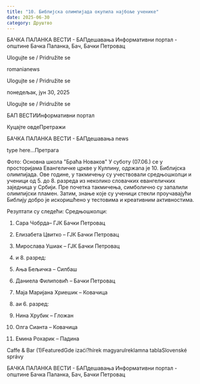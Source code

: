```yaml
---
title: "10. Библијска олимпијада окупила најбоље ученике"
date: 2025-06-30
category: Друштво
---
```


БАЧКА ПАЛАНКА ВЕСТИ - БАПдешавања Информативни портал - општине Бачка Паланка, Бач, Бачки Петровац

Ulogujte se / Pridružite se

romanianews

Ulogujte se / Pridružite se

понедељак, јун 30, 2025

Ulogujte se / Pridružite se

БАП ВЕСТИИнформативни портал

Куцајте овдеПретражи

БАЧКА ПАЛАНКА ВЕСТИ - БАПдешавања news

type here...Претрага

Фото: Основна школа "Браћа Новаков"
            У суботу (07.06.) се у просторијама Евангеличке цркве у Кулпину, одржаnа je 10. Библијска олимпијада. Ове године, у такмичењу су учествовали средњошколци и ученици од 5. до 8. разреда из неколико словачких евангеличких заједница у Србији. Пре почетка такмичења, симболично су запалили олимпијски пламен. Затим, знање које су ученици стекли проучавајући Библију добро је искоришћено у тестовима и креативним активностима.

Резултати су следећи:
Средњошколци:
1. Сара Чобрда– ГЈК Бачки Петровац
2. Елизабета Цвитко – ГЈК Бачки Петровац
3. Мирослава Ушиак – ГЈК Бачки Петровац


7. и 8. разред:


1. Ања Бељичка – Силбаш
2. Даниела Филиповић – Бачки Петровац
3. Маја Маријана Хриешик – Ковачица
5. aи 6. разред:


1. Нина Хрубик – Гложан
2. Олга Сианта – Ковачица
3. Емина Рохарик – Падина

Caffe & Bar (1)FeaturedGde izaći?hírek magyarulreklamna tablaSlovenské správy

БАЧКА ПАЛАНКА ВЕСТИ - БАПдешавања Информативни портал - општине Бачка Паланка, Бач, Бачки Петровац
